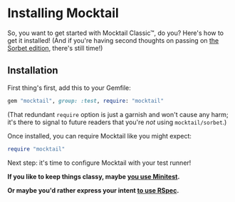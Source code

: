 # Installing Mocktail

So, you want to get started with Mocktail Classic™, do you? Here's how to get it
installed! (And if you're having second thoughts on passing on [the Sorbet
edition](installation_sorbet.md), there's still time!)

## Installation

First thing's first, add this to your Gemfile:

```ruby
gem "mocktail", group: :test, require: "mocktail"
```

(That redundant `require` option is just a garnish and won't cause any harm;
it's there to signal to future readers that you're _not_ using
`mocktail/sorbet`.)

Once installed, you can require Mocktail like you might expect:

```ruby
require "mocktail"
```

Next step: it's time to configure Mocktail with your test runner!

**If you like to keep things classy, maybe [you use Minitest](configuring_minitest.md).**

**Or maybe you'd rather express your intent [to use RSpec](configuring_rspec.md).**
